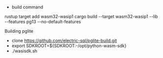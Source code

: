 - build command

rustup target add wasm32-wasip1
cargo build --target wasm32-wasip1 --lib --features pg13 --no-default-features



Building pglite

- clone https://github.com/electric-sql/pglite-build.git
- export SDKROOT=${SDKROOT:-/opt/python-wasm-sdk}
- ./wasisdk.sh